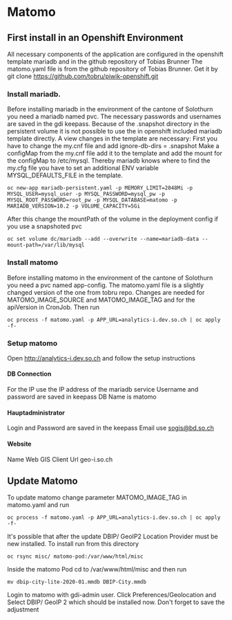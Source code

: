 # Matomo

## First install in an Openshift Environment

All necessary components of the application are configured in the openshift template mariadb and in the github repository of Tobias Brunner
The matomo.yaml file is from the github repository of Tobias Brunner. Get it by git clone https://github.com/tobru/piwik-openshift.git
### Install mariadb.
Before installing mariadb in the environment of the cantone of Solothurn you need a mariadb named pvc.
The necessary passwords and usernames are saved in the gdi keepass.
Because of the .snapshot directory in the persistent volume it is not possible to use the in openshift included mariadb template directly.
A view changes in the template are necessary:
First you have to change the my.cnf file and add ignore-db-dirs = .snapshot
Make a configMap from the my.cnf file add it to the template and add the mount for the configMap to /etc/mysql.
Thereby mariadb knows where to find the my.cfg file you have to set an additional ENV variable MYSQL_DEFAULTS_FILE in the template.
```
oc new-app mariadb-persistent.yaml -p MEMORY_LIMIT=2048Mi -p MYSQL_USER=mysql_user -p MYSQL_PASSWORD=mysql_pw -p MYSQL_ROOT_PASSWORD=root_pw -p MYSQL_DATABASE=matomo -p MARIADB_VERSION=10.2 -p VOLUME_CAPACITY=5Gi
```
After this change the mountPath of the volume in  the deployment config if you use a snapshoted pvc
```
oc set volume dc/mariadb --add --overwrite --name=mariadb-data --mount-path=/var/lib/mysql
```

### Install matomo

Before installing matomo in the environment of the cantone of Solothurn you need a pvc named app-config.
The matomo.yaml file is a slightly changed version of the one from tobru repo.
Changes are needed for MATOMO_IMAGE_SOURCE and MATOMO_IMAGE_TAG and for the apiVersion in CronJob.
Then run
```
oc process -f matomo.yaml -p APP_URL=analytics-i.dev.so.ch | oc apply -f-
```

### Setup matomo
Open http://analytics-i.dev.so.ch and follow the setup instructions
#### DB Connection
For the IP use the IP address of the mariadb service
Username and password are saved in keepass
DB Name is matomo
#### Hauptadministrator
Login and Password are saved in the keepass
Email use sogis@bd.so.ch
#### Website
Name Web GIS Client
Url geo-i.so.ch

## Update Matomo
To update matomo change parameter MATOMO_IMAGE_TAG in matomo.yaml and run
```
oc process -f matomo.yaml -p APP_URL=analytics-i.dev.so.ch | oc apply -f-
```
It's possible that after the update DBIP/ GeoIP2 Location Provider must be new installed.
To install run from this directory 
```
oc rsync misc/ matomo-pod:/var/www/html/misc
```
Inside the matomo Pod cd to /var/www/html/misc and then run
```
mv dbip-city-lite-2020-01.mmdb DBIP-City.mmdb
```
Login to matomo with gdi-admin user.
Click Preferences/Geolocation and Select DBIP/ GeoIP 2 which should be installed now. 
Don't forget to save the adjustment
